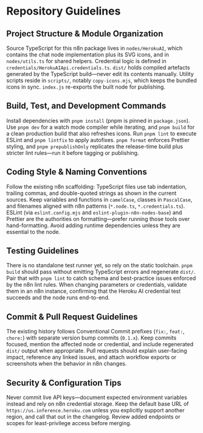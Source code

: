 # Repository Guidelines

## Project Structure & Module Organization
Source TypeScript for this n8n package lives in `nodes/HerokuAI`, which contains the chat node implementation plus its SVG icons, and in `nodes/utils.ts` for shared helpers. Credential logic is defined in `credentials/HerokuAIApi.credentials.ts`. `dist/` holds compiled artefacts generated by the TypeScript build—never edit its contents manually. Utility scripts reside in `scripts/`, notably `copy-icons.mjs`, which keeps the bundled icons in sync. `index.js` re-exports the built node for publishing.

## Build, Test, and Development Commands
Install dependencies with `pnpm install` (pnpm is pinned in `package.json`). Use `pnpm dev` for a watch mode compiler while iterating, and `pnpm build` for a clean production build that also refreshes icons. Run `pnpm lint` to execute ESLint and `pnpm lintfix` to apply autofixes. `pnpm format` enforces Prettier styling, and `pnpm prepublishOnly` replicates the release-time build plus stricter lint rules—run it before tagging or publishing.

## Coding Style & Naming Conventions
Follow the existing n8n scaffolding: TypeScript files use tab indentation, trailing commas, and double-quoted strings as shown in the current sources. Keep variables and functions in `camelCase`, classes in `PascalCase`, and filenames aligned with n8n patterns (`*.node.ts`, `*.credentials.ts`). ESLint (via `eslint.config.mjs` and `eslint-plugin-n8n-nodes-base`) and Prettier are the authorities on formatting—prefer running those tools over hand-formatting. Avoid adding runtime dependencies unless they are essential to the node.

## Testing Guidelines
There is no standalone test runner yet, so rely on the static toolchain. `pnpm build` should pass without emitting TypeScript errors and regenerate `dist/`. Pair that with `pnpm lint` to catch schema and best-practice issues enforced by the n8n lint rules. When changing parameters or credentials, validate them in an n8n instance, confirming that the Heroku AI credential test succeeds and the node runs end-to-end.

## Commit & Pull Request Guidelines
The existing history follows Conventional Commit prefixes (`fix:`, `feat:`, `chore:`) with separate version bump commits (`0.1.x`). Keep commits focused, mention the affected node or credential, and include regenerated `dist/` output when appropriate. Pull requests should explain user-facing impact, reference any linked issues, and attach workflow exports or screenshots when the behavior in n8n changes.

## Security & Configuration Tips
Never commit live API keys—document expected environment variables instead and rely on n8n credential storage. Keep the default base URL of `https://us.inference.heroku.com` unless you explicitly support another region, and call that out in the changelog. Review added endpoints or scopes for least-privilege access before merging.

